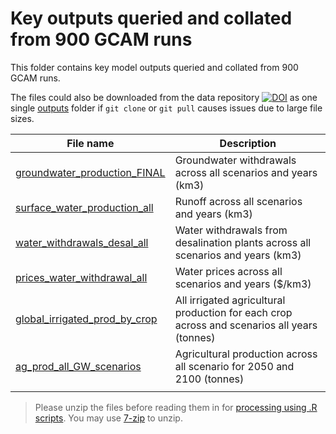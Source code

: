# Key outputs queried and collated from 900 GCAM runs 

This folder contains key model outputs queried and collated from 900 GCAM runs. 

The files could also be downloaded from the data repository [![DOI](https://zenodo.org/badge/DOI/10.5281/zenodo.6480465.svg)](https://doi.org/10.5281/zenodo.6480465) as one single [outputs](https://zenodo.org/record/6480465/files/outputs-all.7z?download=1) folder  if `git clone` or `git pull` causes issues due to large file sizes. 

| File name | Description |
|--|--|
| [groundwater_production_FINAL](/groundwater_production_FINAL.7z)   | Groundwater withdrawals across all scenarios and years (km3) |
| [surface_water_production_all](/surface_water_production_all.7z)   | Runoff across all scenarios and years (km3) |
| [water_withdrawals_desal_all](/water_withdrawals_desal_all.7z)    | Water withdrawals from desalination plants across all scenarios and years (km3) |
| [prices_water_withdrawal_all](/prices_water_withdrawal_all.7z)    | Water prices across all scenarios and years ($/km3) |
| [global_irrigated_prod_by_crop](/global_irrigated_prod_by_crop.7z)  | All irrigated agricultural production for each crop across and scenarios all years (tonnes) |
| [ag_prod_all_GW_scenarios](/ag_prod_all_GW_scenarios.7z)       | Agricultural production across all scenario for 2050 and 2100 (tonnes) |
||

> Please unzip the files before reading them in for [processing using .R scripts](../../processing/). You may use [7-zip](https://www.7-zip.org/) to unzip. 

